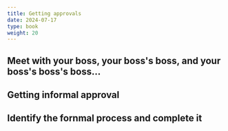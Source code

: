 ```yaml
---
title: Getting approvals
date: 2024-07-17
type: book
weight: 20
---
```


## Meet with your boss, your boss's boss, and your boss's boss's boss...

## Getting informal approval

## Identify the fornmal process and complete it
